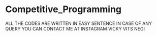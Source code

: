 # Competitive_Programming
ALL THE CODES ARE WRITTEN IN EASY SENTENCE
IN CASE OF ANY QUERY YOU CAN CONTACT ME AT INSTAGRAM VICKY VITS NEGI
